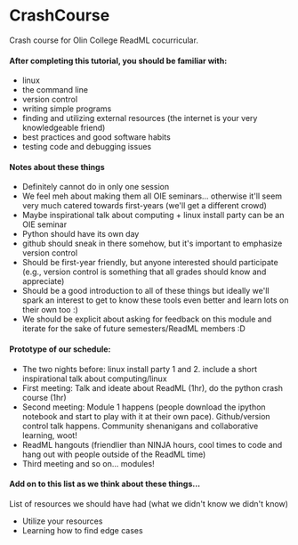 CrashCourse
===========

Crash course for Olin College ReadML cocurricular.

#### After completing this tutorial, you should be familiar with:
- linux
- the command line
- version control
- writing simple programs
- finding and utilizing external resources (the internet is your very knowledgeable friend)
- best practices and good software habits
- testing code and debugging issues

#### Notes about these things

- Definitely cannot do in only one session
- We feel meh about making them all OIE seminars... otherwise it'll seem very much catered towards first-years (we'll get a different crowd)
- Maybe inspirational talk about computing + linux install party can be an OIE seminar
- Python should have its own day
- github should sneak in there somehow, but it's important to emphasize version control
- Should be first-year friendly, but anyone interested should participate (e.g., version control is something that all grades should know and appreciate)
- Should be a good introduction to all of these things but ideally we'll spark an interest to get to know these tools even better and learn lots on their own too :)
- We should be explicit about asking for feedback on this module and iterate for the sake of future semesters/ReadML members :D

#### Prototype of our schedule:
- The two nights before: linux install party 1 and 2. include a short inspirational talk about computing/linux
- First meeting: Talk and ideate about ReadML (1hr), do the python crash course (1hr)
- Second meeting: Module 1 happens (people download the ipython notebook and start to play with it at their own pace). Github/version control talk happens. Community shenanigans and collaborative learning, woot!
- ReadML hangouts (friendlier than NINJA hours, cool times to code and hang out with people outside of the ReadML time)
- Third meeting and so on... modules!

#### Add on to this list as we think about these things...
List of resources we should have had (what we didn't know we didn't know)
- Utilize your resources
- Learning how to find edge cases

